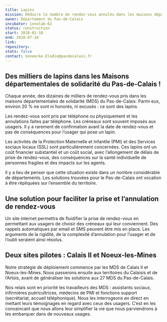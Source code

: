 ```yaml
---
title: Lapins
mission: Réduire le nombre de rendez-vous annulés dans les maisons départementales de solidarité
owner: Département du Pas-de-Calais
incubator: innolab-62
status: construction
start: 2018-01-18
end: 2018-07-18
link:
repository:
stats: false
contact: Vaneecke.Elodie@pasdecalais.fr
---
```


## Des milliers de lapins dans les Maisons départementales de solidarité du Pas-de-Calais !

Chaque année, des dizaines de milliers de rendez-vous pris dans les maisons départementales de solidarité (MDS) du Pas-de-Calais. Parmi eux, environ 20 % ne sont ni honorés, ni excusés : ce sont des lapins.

Les rendez-vous sont pris par téléphone ou physiquement et les annulations faites par téléphone. Les créneaux sont souvent imposés aux usagers. Il y a rarement de confirmation avant la date de rendez-vous et pas de conséquences pour l’usager qui pose un lapin.

Les activités de la Protection Maternelle et Infantile (PMI) et des Services sociaux locaux (SSL) sont particulièrement concernées. Ces lapins ont un coût financier substantiel et un coût social, avec l’allongement de délais de prise de rendez-vous, des conséquences sur la santé individuelle de personnes fragiles et des impacts sur les agents.

Il y a lieu de penser que cette situation existe dans un nombre considérable de départements. Les solutions trouvées pour le Pas-de-Calais ont vocation à être répliquées sur l’ensemble du territoire.

## Une solution pour faciliter la prise et l’annulation de rendez-vous

Un site internet permettra de fluidifier la prise de rendez-vous en permettant aux usagers de choisir des créneaux qui leur conviennent. Des rappels automatiques par email et SMS peuvent être mis en place.  Les arguments de la rigidité, de la complexité d’annulation pour l’usager et de l’oubli seraient ainsi résolus.

## Deux sites pilotes : Calais II et Noeux-les-Mines

Notre stratégie de déploiement commence par les MDS de Calais II et Noeux-les-Mines. Nous passerons ensuite aux territoires du Calaisis et de l’Artois, avant de généraliser les solutions aux 27 MDS du Pas-de-Calais.

Nos relais sont en priorité les travailleurs des MDS : assistants sociaux, infirmières puéricultrices, médecins de PMI et fonctions support (secrétariat, accueil téléphonique). Nous les interrogeons en direct en mettant leurs témoignages en regard avec ceux des usagers. C’est en les convaincant que nous allons leur simplifier la vie que nous parviendrons à les embarquer dans de nouveaux usages.
